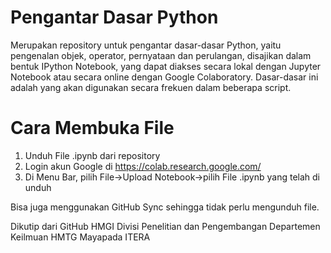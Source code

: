 # Pengantar Dasar Python
Merupakan repository untuk pengantar dasar-dasar Python, yaitu pengenalan objek, operator, pernyataan dan perulangan, disajikan dalam bentuk IPython Notebook, yang dapat diakses secara lokal dengan Jupyter Notebook atau secara online dengan Google Colaboratory. Dasar-dasar ini adalah yang akan digunakan secara frekuen dalam beberapa script.

# Cara Membuka File
1. Unduh File .ipynb dari repository
2. Login akun Google di https://colab.research.google.com/
3. Di Menu Bar, pilih File->Upload Notebook->pilih File .ipynb yang telah di unduh

Bisa juga menggunakan GitHub Sync sehingga tidak perlu mengunduh file.

Dikutip dari GitHub HMGI
Divisi Penelitian dan Pengembangan
Departemen Keilmuan
HMTG Mayapada ITERA
